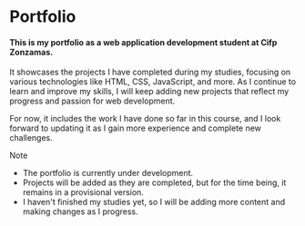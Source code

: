 
# Portfolio

<h4>This is my portfolio as a web application development student at Cifp Zonzamas.</h4>
<p> It showcases the projects I have completed during my studies, focusing on various technologies like HTML, CSS, JavaScript, and more. As I continue to learn and improve my skills, I will keep adding new projects that reflect my progress and passion for web development.</p>
<p>For now, it includes the work I have done so far in this course, and I look forward to updating it as I gain more experience and complete new challenges.</p>

> [!NOTE]
> <ul>
>    <li> The portfolio is currently under development. </li>
>    <li>Projects will be added as they are completed, but for the time being, it remains in a provisional version.</li>
>    <li>I haven't finished my studies yet, so I will be adding more content and making changes as I progress.</li>
>  </ul>


